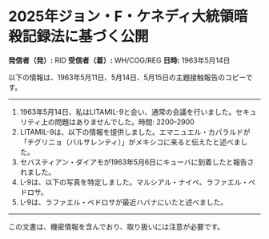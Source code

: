 # 2025年ジョン・F・ケネディ大統領暗殺記録法に基づく公開

**発信者（発）:** RID
**受信者（着）:** WH/COG/REG
**日時:** 1963年5月14日

以下の情報は、1963年5月11日、5月14日、5月15日の主題接触報告のコピーです。

---

1. 1963年5月14日、私はLITAMIL-9と会い、通常の会議を行いました。セキュリティ上の問題はありませんでした。時間: 2200-2900
2. LITAMIL-9は、以下の情報を提供しました。エマニュエル・カパラルドが「チグリニョ（バルサレンティ）」がメキシコに来ると伝えたと述べました。
3. セバスティアン・ダイアモが1963年5月6日にキューバに到着したと報告されました。
4. L-9は、以下の写真を特定しました。マルシアル・ナイペ、ラファエル・ペドロサ。
5. L-9は、ラファエル・ペドロサが最近ハバナにいたと述べました。

--- 

この文書は、機密情報を含んでおり、取り扱いには注意が必要です。